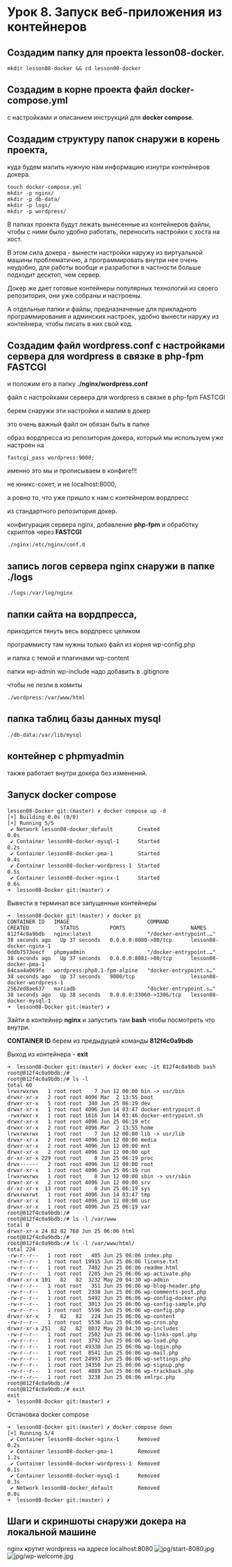 # Урок 8. Запуск веб-приложения из контейнеров

## Создадим папку для проекта **lesson08-docker**.

```sudo
mkdir lesson08-docker && cd lesson08-docker
```

## Создадим в корне проекта файл **docker-compose.yml**

с настройками и описанием инструкций для **docker compose**.

## Создадим структуру папок снаружи в корень проекта,

куда будем мапить нужную нам информацию изнутри контейнеров докера.

```sudo
touch docker-compose.yml
mkdir -p nginx/
mkdir -p db-data/
mkdir -p logs/
mkdir -p wordpress/
```

В папках проекта будут лежать вынесенные из контейнеров файлы, чтобы с ними было удобно работать, переносить настройки с хоста на хост.

В этом сила докера - вынести настройки наружу из виртуальной машины проблематично, а программировать внутри нее очень неудобно, для работы вообще и разработки в частности больше подходит десктоп, чем сервер.

Докер же дает готовые контейнеры популярных технологий из своего репозитория, они уже собраны и настроены.

А отдельные папки и файлы, предназначеные для прикладного программирования и админских настроек, удобно вынести наружу из контейнера, чтобы писать в них свой код.

## Создадим файл **wordpress.conf** с настройками сервера для wordpress в связке в **php-fpm FASTCGI**

и положим его в папку **./nginx/wordpress.conf**

файл с настройками сервера для wordpress в связке в php-fpm FASTCGI

берем снаружи эти настройки и мапим в докер

это очень важный файл он обязан быть в папке

образ вордпресса из репозитория докера, который мы используем уже настроен на

```sudo
fastcgi_pass wordpress:9000;
```

именно это мы и прописываем в конфиге!!!

не юникс-сокет, и не localhost:8000,

а ровно то, что уже пришло к нам с контейнером вордпресс

из стандартного репозитория докер.

конфигурация сервера nginx, добавление **php-fpm** и обработку скриптов через **FASTCGI**

```sudo
./nginx:/etc/nginx/conf.d
```

## запись логов сервера nginx снаружи в папке **./logs**

```sudo
./logs:/var/log/nginx
```

## папки сайта на вордпресса,

приходится тянуть весь вордпресс целиком

программисту там нужны только файл из корня wp-config.php

и папка с темой и плагинами wp-content

папки wp-admin wp-include надо добавить в .gitignore

чтобы не лезли в комиты

```sudo
./wordpress:/var/www/html
```

## папка таблиц базы данных mysql

```sudo
./db-data:/var/lib/mysql
```

## контейнер с **phpmyadmin**

также работает внутри докера без изменений.

## Запуск docker compose

```sudo
lesson08-Docker git:(master) ✗ docker compose up -d
[+] Building 0.0s (0/0)
[+] Running 5/5
 ✔ Network lesson08-docker_default        Created                         0.0s
 ✔ Container lesson08-docker-mysql-1      Started                         0.2s
 ✔ Container lesson08-docker-pma-1        Started                         0.4s
 ✔ Container lesson08-docker-wordpress-1  Started                         0.5s
 ✔ Container lesson08-docker-nginx-1      Started                         0.6s
➜  lesson08-Docker git:(master) ✗
```

Вывести в терминал все запущенные контейнеры

```sudo
➜  lesson08-Docker git:(master) ✗ docker ps
CONTAINER ID   IMAGE                         COMMAND                  CREATED          STATUS          PORTS                     NAMES
812f4c0a9bdb   nginx:latest                  "/docker-entrypoint.…"   38 seconds ago   Up 37 seconds   0.0.0.0:8080->80/tcp      lesson08-docker-nginx-1
0ddb7573eecf   phpmyadmin                    "/docker-entrypoint.…"   38 seconds ago   Up 37 seconds   0.0.0.0:8081->80/tcp      lesson08-docker-pma-1
84caa4a069fe   wordpress:php8.1-fpm-alpine   "docker-entrypoint.s…"   38 seconds ago   Up 37 seconds   9000/tcp                  lesson08-docker-wordpress-1
2562ed8ae637   mariadb                       "docker-entrypoint.s…"   38 seconds ago   Up 38 seconds   0.0.0.0:33060->3306/tcp   lesson08-docker-mysql-1
➜  lesson08-Docker git:(master) ✗
```

Зайти в контейнер **nginx** и запустить там **bash** чтобы посмотреть что внутри.

**CONTAINER ID** берем из предыдущей команды **812f4c0a9bdb**

Выход из контейнера - **exit**

```sudo
➜  lesson08-Docker git:(master) ✗ docker exec -it 812f4c0a9bdb bash
root@812f4c0a9bdb:/#
root@812f4c0a9bdb:/# ls -l
total 60
lrwxrwxrwx   1 root root    7 Jun 12 00:00 bin -> usr/bin
drwxr-xr-x   2 root root 4096 Mar  2 13:55 boot
drwxr-xr-x   5 root root  340 Jun 25 06:19 dev
drwxr-xr-x   1 root root 4096 Jun 14 03:47 docker-entrypoint.d
-rwxrwxr-x   1 root root 1616 Jun 14 03:46 docker-entrypoint.sh
drwxr-xr-x   1 root root 4096 Jun 25 06:19 etc
drwxr-xr-x   2 root root 4096 Mar  2 13:55 home
lrwxrwxrwx   1 root root    7 Jun 12 00:00 lib -> usr/lib
drwxr-xr-x   2 root root 4096 Jun 12 00:00 media
drwxr-xr-x   2 root root 4096 Jun 12 00:00 mnt
drwxr-xr-x   2 root root 4096 Jun 12 00:00 opt
dr-xr-xr-x 229 root root    0 Jun 25 06:19 proc
drwx------   2 root root 4096 Jun 12 00:00 root
drwxr-xr-x   1 root root 4096 Jun 25 06:19 run
lrwxrwxrwx   1 root root    8 Jun 12 00:00 sbin -> usr/sbin
drwxr-xr-x   2 root root 4096 Jun 12 00:00 srv
dr-xr-xr-x  13 root root    0 Jun 25 06:19 sys
drwxrwxrwt   1 root root 4096 Jun 14 03:47 tmp
drwxr-xr-x   1 root root 4096 Jun 12 00:00 usr
drwxr-xr-x   1 root root 4096 Jun 25 06:19 var
root@812f4c0a9bdb:/#
root@812f4c0a9bdb:/# ls -l /var/www
total 0
drwxr-xr-x 24 82 82 768 Jun 25 06:06 html
root@812f4c0a9bdb:/#
root@812f4c0a9bdb:/# ls -l /var/www/html/
total 224
-rw-r--r--   1 root root   405 Jun 25 06:06 index.php
-rw-r--r--   1 root root 19915 Jun 25 06:06 license.txt
-rw-r--r--   1 root root  7402 Jun 25 06:06 readme.html
-rw-r--r--   1 root root  7205 Jun 25 06:06 wp-activate.php
drwxr-xr-x 101   82   82  3232 May 20 04:30 wp-admin
-rw-r--r--   1 root root   351 Jun 25 06:06 wp-blog-header.php
-rw-r--r--   1 root root  2338 Jun 25 06:06 wp-comments-post.php
-rw-r--r--   1 root root  5492 Jun 25 06:06 wp-config-docker.php
-rw-r--r--   1 root root  3013 Jun 25 06:06 wp-config-sample.php
-rw-r--r--   1 root root  5596 Jun 25 06:06 wp-config.php
drwxr-xr-x   7   82   82   224 Jun 25 06:06 wp-content
-rw-r--r--   1 root root  5536 Jun 25 06:06 wp-cron.php
drwxr-xr-x 251   82   82  8032 May 20 04:30 wp-includes
-rw-r--r--   1 root root  2502 Jun 25 06:06 wp-links-opml.php
-rw-r--r--   1 root root  3792 Jun 25 06:06 wp-load.php
-rw-r--r--   1 root root 49330 Jun 25 06:06 wp-login.php
-rw-r--r--   1 root root  8541 Jun 25 06:06 wp-mail.php
-rw-r--r--   1 root root 24993 Jun 25 06:06 wp-settings.php
-rw-r--r--   1 root root 34350 Jun 25 06:06 wp-signup.php
-rw-r--r--   1 root root  4889 Jun 25 06:06 wp-trackback.php
-rw-r--r--   1 root root  3238 Jun 25 06:06 xmlrpc.php
root@812f4c0a9bdb:/#
root@812f4c0a9bdb:/# exit
exit
➜  lesson08-Docker git:(master) ✗
```

Остановка docker compose

```sudo
➜  lesson08-Docker git:(master) ✗ docker compose down
[+] Running 5/4
 ✔ Container lesson08-docker-nginx-1      Removed                         0.2s
 ✔ Container lesson08-docker-pma-1        Removed                         1.2s
 ✔ Container lesson08-docker-wordpress-1  Removed                         0.1s
 ✔ Container lesson08-docker-mysql-1      Removed                         0.3s
 ✔ Network lesson08-docker_default        Removed                         0.0s
➜  lesson08-Docker git:(master) ✗
```

## Шаги и скриншоты снаружи докера на локальной машине

nginx крутит wordpress на адресе localhost:8080
![jpg/start-8080.jpg](./jpg/start-8080.jpg)
![jpg/wp-welcome.jpg](./jpg/wp-welcome.jpg)
